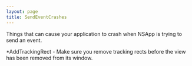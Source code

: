 ```yaml
---
layout: page
title: SendEventCrashes
---
```


Things that can cause your application to crash when NSApp is trying to send an event. 


*AddTrackingRect - Make sure you remove tracking rects before the view has been removed from its window.

